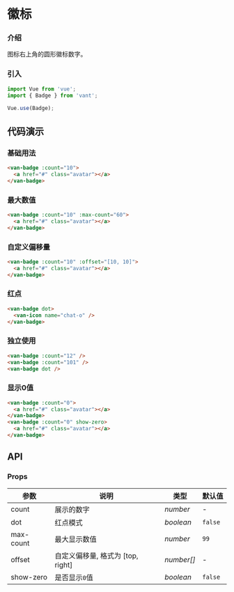 # 徽标

### 介绍

图标右上角的圆形徽标数字。

### 引入

```js
import Vue from 'vue';
import { Badge } from 'vant';

Vue.use(Badge);
```

## 代码演示

### 基础用法

```html
<van-badge :count="10">
  <a href="#" class="avatar"></a>
</van-badge>
```

### 最大数值

```html
<van-badge :count="10" :max-count="60">
  <a href="#" class="avatar"></a>
</van-badge>
```

### 自定义偏移量

```html
<van-badge :count="10" :offset="[10, 10]">
  <a href="#" class="avatar"></a>
</van-badge>
```

### 红点

```html
<van-badge dot>
  <van-icon name="chat-o" />
</van-badge>
```

### 独立使用

```html
<van-badge :count="12" />
<van-badge :count="101" />
<van-badge dot />
```

### 显示0值

```html
<van-badge :count="0">
  <a href="#" class="avatar"></a>
</van-badge>
<van-badge :count="0" show-zero>
  <a href="#" class="avatar"></a>
</van-badge>
```

## API

### Props

| 参数 | 说明 | 类型 | 默认值 |
| --- | --- | --- | --- |
| count | 展示的数字 | _number_ | - |
| dot | 红点模式 | _boolean_ | `false` |
| max-count | 最大显示数值 | _number_ | `99` |
| offset | 自定义偏移量, 格式为 [top, right] | _number[]_ | - |
| show-zero | 是否显示`0`值 | _boolean_ | `false` |

